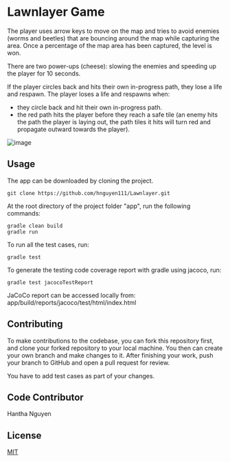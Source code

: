 # Lawnlayer Game

The player uses arrow keys to move on the map and tries to avoid enemies (worms and beetles) that are bouncing around the map while capturing the area. Once a percentage of the map area has been captured, the level is won.

There are two power-ups (cheese): slowing the enemies and speeding up the player for 10 seconds.

If the player circles back and hits their own in-progress path, they lose a life and respawn.
The player loses a life and respawns when:
* they circle back and hit their own in-progress path.
* the red path hits the player before they reach a safe tile (an enemy hits the path the player is laying out, the path tiles it hits will turn red and propagate outward towards the player).

![image](https://user-images.githubusercontent.com/60818058/205441302-e0c42b42-d1ab-4083-915e-c7ca77017add.png)

## Usage
The app can be downloaded by cloning the project.
```
git clone https://github.com/hnguyen111/Lawnlayer.git
```

At the root directory of the project folder "app", run the following commands:
```
gradle clean build
gradle run
```

To run all the test cases, run:
```
gradle test
```

To generate the testing code coverage report with gradle using jacoco, run:
```
gradle test jacocoTestReport
```

JaCoCo report can be accessed locally from:
app/build/reports/jacoco/test/html/index.html

## Contributing
To make contributions to the codebase, you can fork this repository first, and clone your forked repository to your local machine. You then can create your own branch and make changes to it. After finishing your work, push your branch to GitHub and open a pull request for review.

You have to add test cases as part of your changes.

## Code Contributor

Hantha Nguyen

## License
[MIT](https://choosealicense.com/licenses/mit/)
